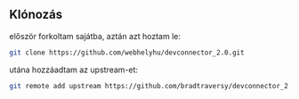 ## Klónozás

először forkoltam sajátba, aztán azt hoztam le:

```bash
git clone https://github.com/webhelyhu/devconnector_2.0.git
```

utána hozzáadtam az upstream-et:

```bash
git remote add upstream https://github.com/bradtraversy/devconnector_2.0.git
```

